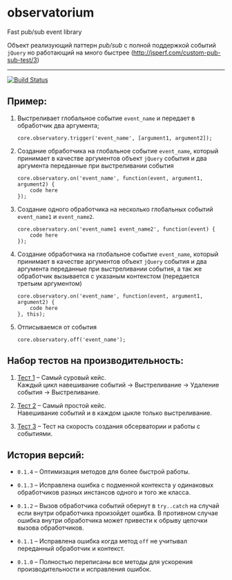 observatorium
=============

Fast pub/sub event library

Объект реализующий паттерн _pub/sub_ с полной поддержкой событий `jQuery` но работающий на много 
быстрее (http://jsperf.com/custom-pub-sub-test/3)

---

[![Build Status](https://travis-ci.org/a-ignatov-parc/observatorium.png?branch=master)](https://travis-ci.org/a-ignatov-parc/observatorium)

## Пример:

1. Выстреливает глобальное событие `event_name` и передает в обработчик два аргумента;

	```
	core.observatory.trigger('event_name', [argument1, argument2]);
	```

1. Создание обработчика на глобальное событие `event_name`, который принимает в качестве 
аргументов объект `jQuery` события и два аргумента переданные при выстреливании события

	```
	core.observatory.on('event_name', function(event, argument1, argument2) {
	    code here
	});
	```

1. Создание одного обработчика на несколько глобальных событий `event_name1` и `event_name2`.

	```
	core.observatory.on('event_name1 event_name2', function(event) {
	    code here
	});
	```

1. Создание обработчика на глобальное событие `event_name`, который принимает в качестве 
аргументов объект `jQuery` события и два аргумента переданные при выстреливании события, 
а так же обработчик вызывается с указаным контекстом (передается третьим аргументом)

	```
	core.observatory.on('event_name', function(event, argument1, argument2) {
	    code here
	}, this);
	```

1. Отписываемся от события

	```
	core.observatory.off('event_name');
	```

## Набор тестов на производительность:

1. [Тест 1](http://jsperf.com/marrow-observatory/4) – Самый суровый кейс.  
Каждый цикл навешивание событий → Выстреливание → Удаление события → Выстреливание.

1. [Тест 2](http://jsperf.com/marrow-observatory-vs-jquery-trigger-events/4) – Самый простой кейс.  
Навешивание событий и в каждом цыкле только выстреливание.

1. [Тест 3](http://jsperf.com/marrow-observatory-vs-jquery-bind-events-create-test) – Тест на скорость 
создания обсерватории и работы с событиями.

## История версий:

* `0.1.4` – Оптимизация методов для более быстрой работы.

* `0.1.3` – Исправлена ошибка с подменной контекста у одинаковых обработчиков разных инстансов 
одного и того же класса.

* `0.1.2` – Вызов обработчика событий обернут в `try..catch` на случай если внутри обработчика 
произойдет ошибка. В противном случае ошибка внутри обработчика может привести к обрыву цепочки 
вызова обработчиков.

* `0.1.1` – Исправлена ошибка когда метод `off` не учитывал переданный обработчик и контекст.

* `0.1.0` – Полностью переписаны все методы для ускорения производительности и исправления 
ошибок.